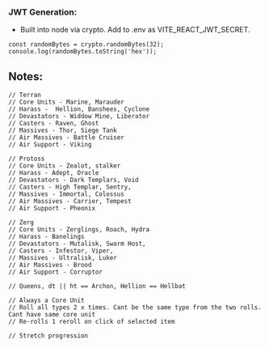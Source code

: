 ### JWT Generation:

- Built into node via crypto. Add to .env as VITE_REACT_JWT_SECRET.

```const crypto = require('crypto');
const randomBytes = crypto.randomBytes(32);
console.log(randomBytes.toString('hex'));
```

## Notes:

    // Terran
    // Core Units - Marine, Marauder
    // Harass -  Hellion, Banshees, Cyclone
    // Devastators - Widdow Mine, Liberator
    // Casters - Raven, Ghost
    // Massives - Thor, Siege Tank
    // Air Massives - Battle Cruiser
    // Air Support - Viking

    // Protoss
    // Core Units - Zealot, stalker
    // Harass - Adept, Oracle
    // Devastators - Dark Templars, Void
    // Casters - High Templar, Sentry,
    // Massives - Immortal, Colossus
    // Air Massives - Carrier, Tempest
    // Air Support - Pheonix

    // Zerg
    // Core Units - Zerglings, Roach, Hydra
    // Harass - Banelings
    // Devastators - Mutalisk, Swarm Host,
    // Casters - Infestor, Viper,
    // Massives - Ultralisk, Luker
    // Air Massives - Brood
    // Air Support - Corruptor

    // Queens, dt || ht == Archon, Hellion == Hellbat

    // Always a Core Unit
    // Roll all types 2 x times. Cant be the same type from the two rolls. Cant have same core unit
    // Re-rolls 1 reroll on click of selected item

    // Stretch progression
